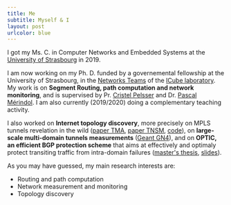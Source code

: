 ```yaml
---
title: Me
subtitle: Myself & I
layout: post
urlcolor: blue
---
```

 
<span class="anchor" id="me"></span>

I got my Ms. C. in Computer Networks and Embedded Systems at the [University of Strasbourg](http://www.unistra.fr/index.php?id=accueil&utm_source=unistra_fr&utm_medium=unistra_fr_homepage) in 2019.  

I am now working on my Ph. D. funded by a governemental fellowship at the University of Strasbourg, in the [Networks Teams](http://icube-reseaux.unistra.fr/fr/index.php/Accueil) of the [ICube laboratory](https://icube.unistra.fr/en/). My work is on **Segment Routing, path computation and network monitoring**, and is supervised by Pr. [Cristel Pelsser](http://clarinet.u-strasbg.fr/~pelsser/) and Dr. [Pascal Mérindol](http://clarinet.u-strasbg.fr/~merindol/). I am also currently (2019/2020) doing a complementary teaching activity. 


I also worked on **Internet topology discovery**, more precisely on MPLS tunnels revelation in the wild ([paper TMA](https://ieeexplore.ieee.org/document/8784525), [paper TNSM](https://ieeexplore.ieee.org/document/8943176),  [code](https://github.com/JroLuttringer/TraceTunnel)), on **large-scale multi-domain tunnels measurements** ([Geant GN4](https://wiki.geant.org/display/gn42jra2/JRA2T4+testbed)), and on **OPTIC, an efficient 
BGP protection scheme** that aims at effectively and optimaly protect transiting traffic from intra-domain failures ([master's thesis](http://icube-reseaux.unistra.fr/en/images//7/7e/Optic.pdf), [slides](https://drive.google.com/open?id=1H9kAwomsVXpHlAsIausWVZ4WzSj3JpF9)).   


As you may have guessed, my main research interests are:
* Routing and path computation 
* Network measurement and monitoring 
* Topology discovery




